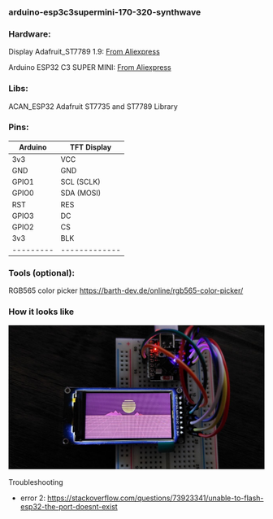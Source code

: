 ### arduino-esp3c3supermini-170-320-synthwave


### Hardware:
Display Adafruit_ST7789 1.9:
[From Aliexpress](https://www.aliexpress.com/item/1005006036506903.html?spm=a2g0o.order_list.order_list_main.65.587c1802Q0DfEi#nav-specification)

Arduino ESP32 C3 SUPER MINI:
[From Aliexpress](https://www.aliexpress.com/item/1005005877531694.html?spm=a2g0o.order_list.order_list_main.59.587c1802hvnoYl)


### Libs:
ACAN_ESP32
Adafruit ST7735 and ST7789 Library


### Pins:
| Arduino | TFT Display |
|---------|-------------|
| 3v3     | VCC         |
| GND     | GND         |
| GPIO1   | SCL (SCLK)  |
| GPIO0   | SDA (MOSI)  |
| RST     | RES         |
| GPIO3   | DC          |
| GPIO2   | CS          |
| 3v3     | BLK         |
|---------|-------------|


### Tools (optional):
RGB565 color picker https://barth-dev.de/online/rgb565-color-picker/


### How it looks like
![How it looks like](./preview.jpg?raw=true)

Troubleshooting
- error 2: https://stackoverflow.com/questions/73923341/unable-to-flash-esp32-the-port-doesnt-exist

